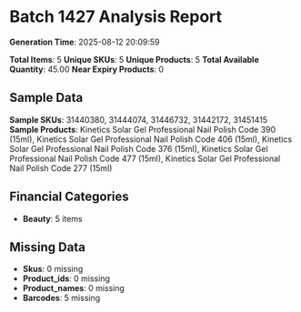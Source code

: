 # Batch 1427 Analysis Report

**Generation Time**: 2025-08-12 20:09:59

**Total Items**: 5
**Unique SKUs**: 5
**Unique Products**: 5
**Total Available Quantity**: 45.00
**Near Expiry Products**: 0

## Sample Data
**Sample SKUs**: 31440380, 31444074, 31446732, 31442172, 31451415
**Sample Products**: Kinetics Solar Gel Professional Nail Polish Code 390 (15ml), Kinetics Solar Gel Professional Nail Polish Code 406 (15ml), Kinetics Solar Gel Professional Nail Polish Code 376 (15ml), Kinetics Solar Gel Professional Nail Polish Code 477 (15ml), Kinetics Solar Gel Professional Nail Polish Code 277 (15ml)

## Financial Categories
- **Beauty**: 5 items

## Missing Data
- **Skus**: 0 missing
- **Product_ids**: 0 missing
- **Product_names**: 0 missing
- **Barcodes**: 5 missing
